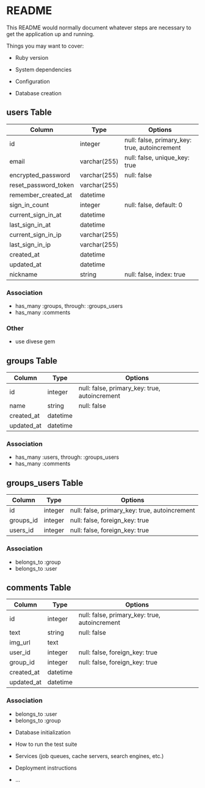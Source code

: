 # README

This README would normally document whatever steps are necessary to get the
application up and running.

Things you may want to cover:

* Ruby version

* System dependencies

* Configuration

* Database creation
## users Table
|Column|Type|Options|
|------|----|-------|
|id|integer|null: false, primary_key: true, autoincrement|
|email|varchar(255)|null: false, unique_key: true|
|encrypted_password|varchar(255)|null: false|
|reset_password_token|varchar(255)|
|remember_created_at|datetime|
|sign_in_count|integer|null: false, default: 0|
|current_sign_in_at|datetime|
|last_sign_in_at|datetime|
|current_sign_in_ip|varchar(255)| 
|last_sign_in_ip|varchar(255)| 
|created_at|datetime| 
|updated_at|datetime| 
|nickname|string|null: false, index: true|

### Association
- has_many :groups, through: :groups_users
- has_many :comments

### Other
- use divese gem

## groups Table
|Column|Type|Options|
|------|----|-------|
|id|integer|null: false, primary_key: true, autoincrement|
|name|string|null: false|
|created_at|datetime|
|updated_at|datetime|

### Association
- has_many :users, through: :groups_users
- has_many :comments


## groups_users Table
|Column|Type|Options|
|------|----|-------|
|id|integer|null: false, primary_key: true, autoincrement|
|groups_id|integer|null: false, foreign_key: true|
|users_id|integer|null: false, foreign_key: true|

### Association
- belongs_to :group
- belongs_to :user


## comments Table
|Column|Type|Options|
|------|----|-------|
|id|integer|null: false, primary_key: true, autoincrement|
|text|string|null: false|
|img_url|text|
|user_id|integer|null: false, foreign_key: true|
|group_id|integer|null: false, foreign_key: true|
|created_at|datetime|
|updated_at|datetime|

### Association
- belongs_to :user
- belongs_to :group

* Database initialization

* How to run the test suite

* Services (job queues, cache servers, search engines, etc.)

* Deployment instructions

* ...

